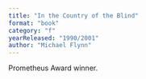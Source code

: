 ```yaml
---
title: "In the Country of the Blind"
format: "book"
category: "f"
yearReleased: "1990/2001"
author: "Michael Flynn"
---
```

 Prometheus Award winner.
  